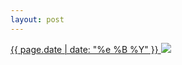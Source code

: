 ```yaml
---
layout: post
---
```


<p>
  <a href="/3">
    <time>{{ page.date | date: "%e %B %Y" }}</time>
    <img src="{{ site.assets_url }}/3.jpg">
  </a>
  
</p>
